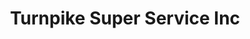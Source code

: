 ---
title: "Turnpike Super Service Inc"
url: /middletown/turnpike-super-service-inc/
shop: Autowerkstatt
---